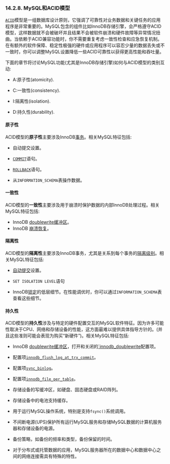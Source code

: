 ### 14.2.8. MySQL和ACID模型

[`ACID`]()模型是一组数据库设计原则，它强调了可靠性对业务数据和关键任务的应用程序是非常重要的。MySQL包含的组件比如InnoDB存储引擎，会严格遵守ACID模型，这样数据就不会被破坏并且结果不会被软件崩溃和硬件故障等异常情况扭曲。当依赖于ACID兼容功能时，你不需要重复考虑一致性检查和应急恢复机制。在有额外的软件保障、稳定性极强的硬件或应用程序可以容忍少量的数据丢失或不一致时，你可以调整MySQL设置降低一些ACID可靠性以获得更高性能和吞吐量。

下面的章节将讨论MySQL功能(尤其是InnoDB存储引擎)如何与ACID模型的类别互动:

* A:原子性(atomicity).

* C:一致性(consistency).

* I:隔离性(isolation).

* D:持久性(durability).

#### 原子性

ACID模型的**原子性**主要涉及InnoDB[事务]()。相关MySQL特征包括:

* 自动提交设置。

* [`COMMIT`]()语句。

* [`ROLLBACK`]()语句。

* 从`INFORMATION_SCHEMA`表操作数据。

#### 一致性

ACID模型的**一致性**主要涉及用于崩溃时保护数据的内部InnoDB处理过程。相关MySQL特征包括:

* InnoDB [doublewrite缓冲区]()。
* InnoDB [崩溃恢复]()。

#### 隔离性

ACID模型的**隔离性**主要涉及InnoDB事务，尤其是关系到每个事务的[隔离级别]()。相关MySQL特征包括:

* [自动提交]()设置。

* `SET ISOLATION LEVEL`语句

* InnoDB[锁定]()的低层细节。在性能调优时，你可以通过`INFORMATION_SCHEMA`表查看这些细节。

#### 持久性

ACID模型的**持久性**涉及与特定的硬件配置交互的MySQL软件特征。因为许多可能性取决于CPU、网络和存储设备的性能，这方面最难以提供具体指导方针的。(并且这些准则可能会表现为购买“新硬件”)。相关MySQL特征包括:

* InnoDB [doublewrite缓冲区]()，打开和关闭的[`innodb_doublewrite]()配置项。

* 配置项[`innodb_flush_log_at_trx_commit`]()。

* 配置项[`sync_binlog`]()。

* 配置项[`innodb_file_per_table`]()。

* 存储设备的写缓冲区，如硬盘、固态硬盘或RAID阵列。

* 存储设备中的电池支持缓存。

* 用于运行MySQL操作系统，特别是支持`fsync()`系统调用。

* 不间断电源(UPS)保护所有运行MySQL服务和存储MySQL数据的计算机服务器和存储设备的电源。

* 备份策略，如备份的频率和类型，备份保留的时间。

* 对于分布式或托管数据的应用，MySQL服务器所在的数据中心和数据中心之间的网络连接需具有特殊的特性。
